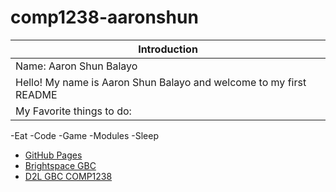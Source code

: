 # comp1238-aaronshun

|Introduction|
|------------|
|Name: Aaron Shun Balayo|
|Hello! My name is Aaron Shun Balayo and welcome to my first README|
|My Favorite things to do:|
-Eat
-Code
-Game
-Modules
-Sleep



- [GitHub Pages](https://pages.github.com/)
- [Brightspace GBC](https://learn.georgebrown.ca/d2l/home)
- [D2L GBC COMP1238](https://learn.georgebrown.ca/d2l/home/291663)
